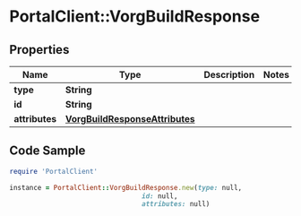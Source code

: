 # PortalClient::VorgBuildResponse

## Properties

Name | Type | Description | Notes
------------ | ------------- | ------------- | -------------
**type** | **String** |  | 
**id** | **String** |  | 
**attributes** | [**VorgBuildResponseAttributes**](VorgBuildResponseAttributes.md) |  | 

## Code Sample

```ruby
require 'PortalClient'

instance = PortalClient::VorgBuildResponse.new(type: null,
                                 id: null,
                                 attributes: null)
```


